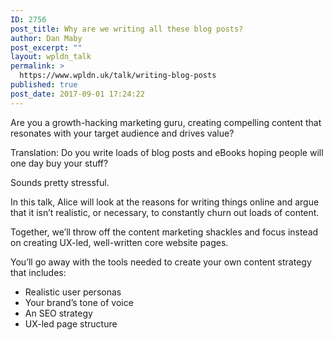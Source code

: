 ```yaml
---
ID: 2756
post_title: Why are we writing all these blog posts?
author: Dan Maby
post_excerpt: ""
layout: wpldn_talk
permalink: >
  https://www.wpldn.uk/talk/writing-blog-posts
published: true
post_date: 2017-09-01 17:24:22
---
```

Are you a growth-hacking marketing guru, creating compelling content that resonates with your target audience and drives value?

Translation: Do you write loads of blog posts and eBooks hoping people will one day buy your stuff?

Sounds pretty stressful.

In this talk, Alice will look at the reasons for writing things online and argue that it isn’t realistic, or necessary, to constantly churn out loads of content.

Together, we’ll throw off the content marketing shackles and focus instead on creating UX-led, well-written core website pages.

You’ll go away with the tools needed to create your own content strategy that includes:
<ul>
 	<li>Realistic user personas</li>
 	<li>Your brand’s tone of voice</li>
 	<li>An SEO strategy</li>
 	<li>UX-led page structure</li>
</ul>